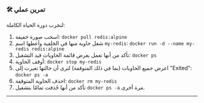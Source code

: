 ### 🛠️ تمرين عملي
لنجرب دورة الحياة الكاملة:
1.  اسحب صورة خفيفة: `docker pull redis:alpine`
2.  شغل حاوية منها في الخلفية وأعطها اسم `my-redis`:
    `docker run -d --name my-redis redis:alpine`
3.  تأكد من أنها تعمل بعرض قائمة الحاويات قيد التشغيل: `docker ps`
4.  أوقف الحاوية: `docker stop my-redis`
5.  اعرض جميع الحاويات (بما في ذلك المتوقفة) لترى أن حالتها تغيرت إلى "Exited": `docker ps -a`
6.  احذف الحاوية المتوقفة: `docker rm my-redis`
7.  تأكد من أنها حُذفت تمامًا بتشغيل `docker ps -a` مرة أخرى.

---
